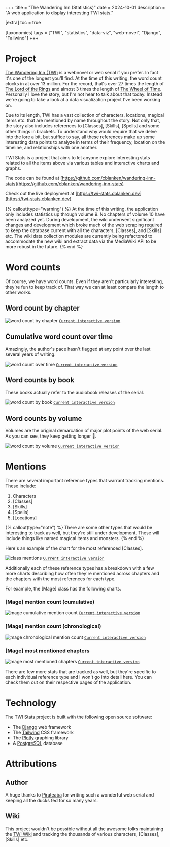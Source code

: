 +++
title = "The Wandering Inn (Statistics)"
date = 2024-10-01
description = "A web application to display interesting TWI stats."

[extra]
toc = true

[taxonomies]
tags = ["TWI", "statistics", "data-viz", "web-novel", "Django", "Tailwind"]
+++

# Project
[The Wandering Inn (TWI)](https://wanderinginn.com) is a webnovel or web serial
if you prefer. In fact it's one of the longest you'll find. At the time of this
writing, the word count clocks in at over 13 million. For the record, that's
over 27 times the length of [The Lord of the
Rings](https://en.wikipedia.org/wiki/The_Lord_of_the_Rings) and almost 3 times
the length of [The Wheel of
Time](https://en.wikipedia.org/wiki/The_Wheel_of_Time). Personally I love the
story, but I'm not hear to talk about that today. Instead we're going to take a
look at a data visualization project I've been working on.

Due to its length, TWI has a vast collection of characters, locations, magical
items etc. that are mentioned by name throughout the story. Not only that, the
story also includes references to [Classes], [Skills], [Spells] and some other
things in brackets. To understand why would require that we delve into the lore
a bit, but suffice to say, all these references make up some interesting data
points to analyze in terms of their frequency, location on the timeline, and
relationships with one another.

TWI Stats is a project that aims to let anyone explore interesting stats
related to all the items above via various tables and interactive charts and
graphs.

The code can be found at [https://github.com/cblanken/wandering-inn-stats](https://github.com/cblanken/wandering-inn-stats)

Check out the live deployment at [https://twi-stats.cblanken.dev](https://twi-stats.cblanken.dev)

{% callout(type="warning") %}
At the time of this writing, the application
only includes statistics up through volume 9. No chapters of volume 10 have
been analyzed yet. During development, the wiki underwent significant changes
and development which broke much of the web scraping required to keep the
database current with all the characters, [Classes], and [Skills] etc. The wiki
data collection modules are currently being refactored to accommodate the new
wiki and extract data via the MediaWiki API to be more robust in the future.
{% end %}


# Word counts
Of course, we have word counts. Even if they aren't particularly interesting,
they're fun to keep track of. That way we can at least compare the length to
other works.

## Word count by chapter
![word count by chapter](/images/twi-stats/word-counts-by-chapter.svg)
[`Current interactive version`](https://twi-stats.cblanken.dev/overview/charts/word-counts-by-chapter)

## Cumulative word count over time
Amazingly, the author's pace hasn't flagged at any point over the last several
years of writing.

![word count over time](/images/twi-stats/total-word-counts-over-time.svg)
[`Current interactive version`](https://twi-stats.cblanken.dev/overview/charts/total-word-counts-over-time)

## Word counts by book
These books actually refer to the audiobook releases of the serial.

![word count by book](/images/twi-stats/word-counts-by-book.svg)
[`Current interactive version`](https://twi-stats.cblanken.dev/overview/charts/word-counts-by-book)

## Word counts by volume
Volumes are the original demarcation of major plot points of the web serial. As
you can see, they keep getting longer 👀.

![word count by volume](/images/twi-stats/word-counts-by-volume.svg)
[`Current interactive version`](https://twi-stats.cblanken.dev/overview/charts/word-counts-by-volume)

# Mentions
There are several important reference types that warrant tracking mentions. These include:
1. Characters
2. [Classes]
3. [Skills]
4. [Spells]
5. [Locations]


{% callout(type="note") %}
There are some other types that would be
interesting to track as well, but they're still under development. These will
include things like named magical items and monsters.
{% end %}


Here's an example of the chart for the most referenced [Classes].

![class mentions](/images/twi-stats/class-mentions.svg)
[`Current interactive version`](https://twi-stats.cblanken.dev/overview/charts/class-mentions)

Additionally each of these reference types has a breakdown with a few more
charts describing how often they're mentioned across chapters and the chapters
with the most references for each type.

For example, the [Mage] class has the following charts.

### [Mage] mention count (cumulative)
![mage cumulative mention count](/images/twi-stats/mage-total-mentions.svg)
[`Current interactive version`](https://twi-stats.cblanken.dev/classes/mage/charts/total-mentions)

### [Mage] mention count (chronological)
![mage chronological mention count](/images/twi-stats/mage-mentions.svg)
[`Current interactive version`](https://twi-stats.cblanken.dev/classes/mage/charts/mentions)

### [Mage] most mentioned chapters
![mage most mentioned chapters](/images/twi-stats/mage-most-mentioned-chapters.svg)
[`Current interactive version`](https://twi-stats.cblanken.dev/classes/mage/charts/most-mentioned-chapters)

There are few more stats that are tracked as well, but they're specific to each
individual reference type and I won't go into detail here. You can check them
out on their respective pages of the application.

# Technology
The TWI Stats project is built with the following open source software:
- The [Django](https://www.djangoproject.com) web framework
- The [Tailwind](https://tailwindcss.com) CSS framework
- The [Plotly](https://plotly.com/python/) graphing library
- A [PostgreSQL](https://www.postgresql.org) database

# Attributions
## Author
A huge thanks to [Pirateaba](https://www.patreon.com/pirateaba/posts) for
writing such a wonderful web serial and keeping all the ducks fed for so many
years.

## Wiki
This project wouldn't be possible without all the awesome folks maintaining the [TWI Wiki](https://wiki.wanderinginn.com/The_Wandering_Inn_Wiki) and tracking the thousands of various characters, [Classes], [Skills] etc.

